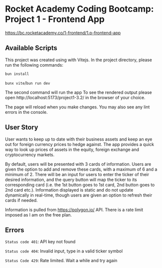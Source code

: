 # Rocket Academy Coding Bootcamp: Project 1 - Frontend App

https://bc.rocketacademy.co/1-frontend/1.p-frontend-app

## Available Scripts

This project was created using with Vitejs. In the project directory, please run the following commands:

`bun install`

`bunx vite`/`bun run dev`

The second command will run the app
To see the rendered output please open http://localhost:5173/project1-3.2/ in the browser of your choice.

The page will reload when you make changes.
You may also see any lint errors in the console.

## User Story

User wants to keep up to date with their business assets and keep an eye out for foreign currency prices to hedge against. The app provides a quick way to look up prices of assets in the equity, foreign exchange and cryptocurrency markets.

By default, users will be presented with 3 cards of information. Users are given the option to add and remove these cards, with a maximum of 6 and a minimum of 2. There will be an input for users to enter the ticker of their desired information, and the query button will map the ticker to its corresponding card (i.e. the 1st button goes to 1st card, 2nd button goes to 2nd card etc.). Information displayed is static and do not update dynamically in real-time, though users are given an option to refresh their cards if needed.

Information is pulled from https://polygon.io/ API. There is a rate limit imposed as I am on the free plan.

## Errors

`Status code 401`: API key not found

`Status code 404`: Invalid input, type in a valid ticker symbol

`Status Code 429`: Rate limited. Wait a while and try again
